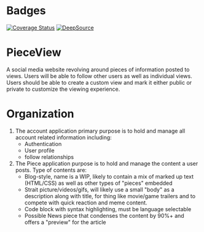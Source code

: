 # Badges
[![Coverage Status](https://coveralls.io/repos/github/David-Duefrene/PieceView/badge.svg)](https://coveralls.io/github/David-Duefrene/PieceView)
[![DeepSource](https://static.deepsource.io/deepsource-badge-light.svg)](https://deepsource.io/gh/David-Duefrene/PieceView/?ref=repository-badge)

# PieceView
  A social media website revolving around pieces of information posted to views. Users will be able to follow other users as well as individual views.
  Users should be able to create a custom view and mark it either public or private to customize the viewing experience.

# Organization
  1. The account application primary purpose is to hold and manage all account related information including:
      * Authentication
      * User profile
      * follow relationships
  2. The Piece application purpose is to hold and manage the content a user posts. Type of contents are:
      * Blog-style, name is a WIP, likely to contain a mix of marked up text (HTML/CSS) as well as other types of "pieces" embedded
      * Strait picture/videos/gifs, will likely use a small "body" as a description along with title, for thing like movie/game trailers and
        to compete with quick reaction and meme content.
      * Code block with syntax highlighting, must be language selectable
      * Possible News piece that condenses the content by 90%+ and offers a "preview" for the article
